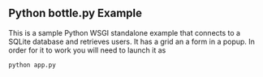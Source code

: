 ## Python bottle.py Example

This is a sample Python WSGI standalone example that connects to a SQLite database and retrieves users. It has a grid an a form in a popup. In order for it to work you will need to launch it as 

```
python app.py
```
